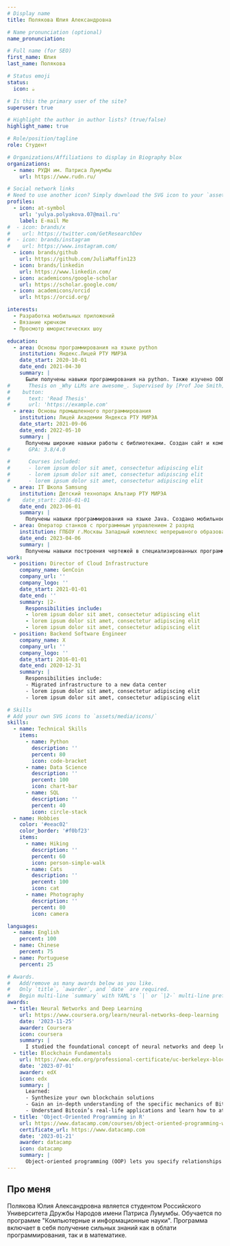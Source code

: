 ```yaml
---
# Display name
title: Полякова Юлия Александровна

# Name pronunciation (optional)
name_pronunciation: 

# Full name (for SEO)
first_name: Юлия
last_name: Полякова

# Status emoji
status:
  icon: ☕️

# Is this the primary user of the site?
superuser: true

# Highlight the author in author lists? (true/false)
highlight_name: true

# Role/position/tagline
role: Студент

# Organizations/Affiliations to display in Biography blox
organizations:
  - name: РУДН им. Патриса Лумумбы
    url: https://www.rudn.ru/

# Social network links
# Need to use another icon? Simply download the SVG icon to your `assets/media/icons/` folder.
profiles:
  - icon: at-symbol
    url: 'yulya.polyakova.07@mail.ru'
    label: E-mail Me
#  - icon: brands/x
#    url: https://twitter.com/GetResearchDev
#  - icon: brands/instagram
#    url: https://www.instagram.com/
  - icon: brands/github
    url: https://github.com/JuliaMaffin123
  - icon: brands/linkedin
    url: https://www.linkedin.com/
  - icon: academicons/google-scholar
    url: https://scholar.google.com/
  - icon: academicons/orcid
    url: https://orcid.org/

interests:
  - Разработка мобильных приложений
  - Вязание крючком
  - Просмотр юмористических шоу

education:
  - area: Основы программирования на языке python
    institution: Яндекс.Лицей РТУ МИРЭА
    date_start: 2020-10-01
    date_end: 2021-04-30
    summary: |
      Были получены навыки програмирования на python. Также изучено ООП. Также выполнены несколько проектов. Обучение закончено с отличием.
#      Thesis on _Why LLMs are awesome_. Supervised by [Prof Joe Smith](https://example.com). Presented papers at 5 IEEE conferences with the contributions being published in 2 Springer journals.
#    button:
#      text: 'Read Thesis'
#      url: 'https://example.com'
  - area: Основы промышленного программирования
    institution: Лицей Академии Яндекса РТУ МИРЭА
    date_start: 2021-09-06
    date_end: 2022-05-10
    summary: |
      Получены широкие навыки работы с библиотеками. Создан сайт и компьютерная игра.
#      GPA: 3.8/4.0

#      Courses included:
#      - lorem ipsum dolor sit amet, consectetur adipiscing elit
#      - lorem ipsum dolor sit amet, consectetur adipiscing elit
#      - lorem ipsum dolor sit amet, consectetur adipiscing elit
  - area: IT Школа Samsung
    institution: Детский технопарк Альтаир РТУ МИРЭА
#    date_start: 2016-01-01
    date_end: 2023-06-01
    summary: |
      Получены навыки программирования на языке Java. Создано мобильное приложение с сервером.
  - area: Оператор станков с программным управлением 2 разряд
    institution: ГПБОУ г.Москвы Западный комплекс непрерывного образования
    date_end: 2023-04-06
    summary: |
      Получены навыки построения чертежей в специализированных программах, а также умение программировать станок на создание детали.
work:
  - position: Director of Cloud Infrastructure
    company_name: GenCoin
    company_url: ''
    company_logo: ''
    date_start: 2021-01-01
    date_end: ''
    summary: |2-
      Responsibilities include:
      - lorem ipsum dolor sit amet, consectetur adipiscing elit
      - lorem ipsum dolor sit amet, consectetur adipiscing elit
      - lorem ipsum dolor sit amet, consectetur adipiscing elit
  - position: Backend Software Engineer
    company_name: X
    company_url: ''
    company_logo: ''
    date_start: 2016-01-01
    date_end: 2020-12-31
    summary: |
      Responsibilities include:
      - Migrated infrastructure to a new data center
      - lorem ipsum dolor sit amet, consectetur adipiscing elit
      - lorem ipsum dolor sit amet, consectetur adipiscing elit

# Skills
# Add your own SVG icons to `assets/media/icons/`
skills:
  - name: Technical Skills
    items:
      - name: Python
        description: ''
        percent: 80
        icon: code-bracket
      - name: Data Science
        description: ''
        percent: 100
        icon: chart-bar
      - name: SQL
        description: ''
        percent: 40
        icon: circle-stack
  - name: Hobbies
    color: '#eeac02'
    color_border: '#f0bf23'
    items:
      - name: Hiking
        description: ''
        percent: 60
        icon: person-simple-walk
      - name: Cats
        description: ''
        percent: 100
        icon: cat
      - name: Photography
        description: ''
        percent: 80
        icon: camera

languages:
  - name: English
    percent: 100
  - name: Chinese
    percent: 75
  - name: Portuguese
    percent: 25

# Awards.
#   Add/remove as many awards below as you like.
#   Only `title`, `awarder`, and `date` are required.
#   Begin multi-line `summary` with YAML's `|` or `|2-` multi-line prefix and indent 2 spaces below.
awards:
  - title: Neural Networks and Deep Learning
    url: https://www.coursera.org/learn/neural-networks-deep-learning
    date: '2023-11-25'
    awarder: Coursera
    icon: coursera
    summary: |
      I studied the foundational concept of neural networks and deep learning. By the end, I was familiar with the significant technological trends driving the rise of deep learning; build, train, and apply fully connected deep neural networks; implement efficient (vectorized) neural networks; identify key parameters in a neural network’s architecture; and apply deep learning to your own applications.
  - title: Blockchain Fundamentals
    url: https://www.edx.org/professional-certificate/uc-berkeleyx-blockchain-fundamentals
    date: '2023-07-01'
    awarder: edX
    icon: edx
    summary: |
      Learned:
      - Synthesize your own blockchain solutions
      - Gain an in-depth understanding of the specific mechanics of Bitcoin
      - Understand Bitcoin’s real-life applications and learn how to attack and destroy Bitcoin, Ethereum, smart contracts and Dapps, and alternatives to Bitcoin’s Proof-of-Work consensus algorithm
  - title: 'Object-Oriented Programming in R'
    url: https://www.datacamp.com/courses/object-oriented-programming-with-s3-and-r6-in-r
    certificate_url: https://www.datacamp.com
    date: '2023-01-21'
    awarder: datacamp
    icon: datacamp
    summary: |
      Object-oriented programming (OOP) lets you specify relationships between functions and the objects that they can act on, helping you manage complexity in your code. This is an intermediate level course, providing an introduction to OOP, using the S3 and R6 systems. S3 is a great day-to-day R programming tool that simplifies some of the functions that you write. R6 is especially useful for industry-specific analyses, working with web APIs, and building GUIs.
---
```


## Про меня

Полякова Юлия Александровна является студентом Российского Университета Дружбы Народов имени Патриса Лумумбы. Обучается по программе "Компьютерные и информационные науки". Программа включает в себя получение сильных знаний как в облати программирования, так и в математике.
